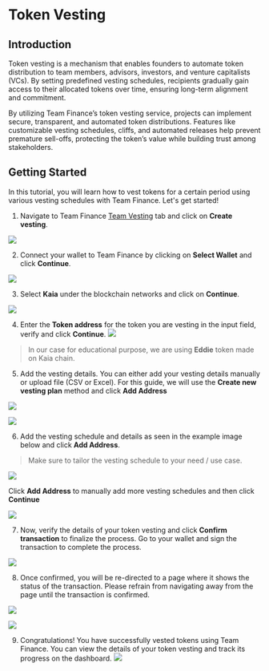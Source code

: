 # Token Vesting

## Introduction

Token vesting is a mechanism that enables founders to automate token distribution to team members, advisors, investors, and venture capitalists (VCs). By setting predefined vesting schedules, recipients gradually gain access to their allocated tokens over time, ensuring long-term alignment and commitment.

By utilizing Team Finance’s token vesting service, projects can implement secure, transparent, and automated token distributions. Features like customizable vesting schedules, cliffs, and automated releases help prevent premature sell-offs, protecting the token’s value while building trust among stakeholders.


## Getting Started
In this tutorial, you will learn how to vest tokens for a certain period using various vesting schedules with Team Finance. Let's get started!

1. Navigate to Team Finance [Team Vesting](https://app.team.finance/vesting) tab and click on **Create vesting**.

![](/img/build/tools/token-management/token-vesting/tv-step-1.png)


2. Connect your wallet to Team Finance by clicking on **Select Wallet** and click **Continue**.

![](/img/build/tools/token-management/token-vesting/tv-step-2.png)

3. Select **Kaia** under the blockchain networks and click on **Continue**.

![](/img/build/tools/token-management/token-vesting/tv-step-3.png)

4. Enter the **Token address** for the token you are vesting in the input field, verify and click **Continue**. 
![](/img/build/tools/token-management/token-vesting/tv-step-4.png)

> In our case for educational purpose, we are using **Eddie** token made on Kaia chain. 

5. Add the vesting details. You can either add your vesting details manually or upload file (CSV or Excel). For this guide, we will use the **Create new vesting plan** method and click **Add Address**

![](/img/build/tools/token-management/token-vesting/tv-step-5a.png)

![](/img/build/tools/token-management/token-vesting/tv-step-5b.png)


6. Add the vesting schedule and details as seen in the example image below and click **Add Address**. 

> Make sure to tailor the vesting schedule to your need / use case.

![](/img/build/tools/token-management/token-vesting/tv-step-6a.png)

Click **Add Address** to manually add more vesting schedules and then click **Continue**

![](/img/build/tools/token-management/token-vesting/tv-step-6b.png)


7. Now, verify the details of your token vesting and click **Confirm transaction** to finalize the process. Go to your wallet and sign the transaction to complete the process.

![](/img/build/tools/token-management/token-vesting/tv-step-7.png)

8. Once confirmed, you will be re-directed to a page where it shows the status of the transaction. Please refrain from navigating away from the page until the transaction is confirmed.

![](/img/build/tools/token-management/token-vesting/tv-step-8a.png)

![](/img/build/tools/token-management/token-vesting/tv-step-8b.png)


9. Congratulations! You have successfully vested tokens using Team Finance. You can view the details of your token vesting and track its progress on the dashboard.
![](/img/build/tools/token-management/token-vesting/tv-step-9.png)

